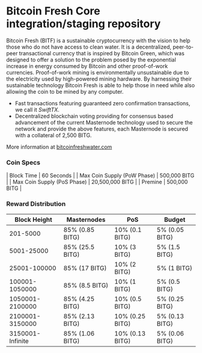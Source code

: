 Bitcoin Fresh Core integration/staging repository
=================================================

Bitcoin Fresh (BITF) is a sustainable cryptocurrency with the vision to help those who do not have access to clean water. It is a decentralized, peer-to-peer transactional currency that is inspired by Bitcoin Green, which was designed to offer a solution to the problem posed by the exponential increase in energy consumed by Bitcoin and other proof-of-work currencies. Proof-of-work mining is environmentally unsustainable due to the electricity used by high-powered mining hardware. By harnessing their sustainable technology Bitcoin Fresh is able to help those in need while also allowing the coin to be mined by any computer.

- Fast transactions featuring guaranteed zero confirmation transactions, we call it _SwiftTX_.
- Decentralized blockchain voting providing for consensus based advancement of the current Masternode
  technology used to secure the network and provide the above features, each Masternode is secured
  with a collateral of 2,500 BITG.

More information at [bitcoinfreshwater.com](http://www.bitcoinfreshwater.com)

### Coin Specs
| Block Time                  | 60 Seconds      |
| Max Coin Supply (PoW Phase) | 500,000 BITG    |
| Max Coin Supply (PoS Phase) | 20,500,000 BITG |
| Premine                     | 500,000 BITG    |

### Reward Distribution

| **Block Height** | **Masternodes**  | **PoS**          | **Budget**      |
|------------------|------------------|------------------|-----------------|
| 201-5000         | 85% (0.85 BITG)  | 10% (0.1 BITG)   | 5% (0.05 BITG)  |
| 5001-25000       | 85% (25.5 BITG)  | 10% (3 BITG)     | 5% (1.5 BITG)   |
| 25001-100000     | 85% (17 BITG)    | 10% (2 BITG)     | 5% (1 BITG)     |
| 100001-1050000   | 85% (8.5 BITG)   | 10% (1 BITG)     | 5% (0.5 BITG)   |
| 1050001-2100000  | 85% (4.25 BITG)  | 10% (0.5 BITG)   | 5% (0.25 BITG)  |
| 2100001-3150000  | 85% (2.13 BITG)  | 10% (0.25 BITG)  | 5% (0.13 BITG)  |
| 3150001-Infinite | 85% (1.06 BITG)  | 10% (0.13 BITG)  | 5% (0.06 BITG)  |
